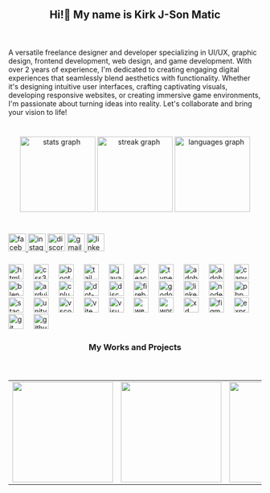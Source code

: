 <h2 align="center">Hi!👋 My name is Kirk J-Son Matic</h2>

###

<br clear="both">

<p align="left">A versatile freelance designer and developer specializing in UI/UX, graphic design, frontend development, web design, and game development. With over 2 years of experience, I'm dedicated to creating engaging digital experiences that seamlessly blend aesthetics with functionality. Whether it's designing intuitive user interfaces, crafting captivating visuals, developing responsive websites, or creating immersive game environments, I'm passionate about turning ideas into reality. Let's collaborate and bring your vision to life!</p>

###

<br clear="both">

<div align="center">
  <img src="https://github-readme-stats.vercel.app/api?username=kirkmatic&hide_title=false&hide_rank=false&show_icons=true&include_all_commits=true&count_private=true&disable_animations=false&theme=tokyonight&locale=en&hide_border=false" height="150" alt="stats graph"  />
  <img src="https://streak-stats.demolab.com?user=kirkmatic&locale=en&mode=weekly&theme=tokyonight&hide_border=false&border_radius=5" height="150" alt="streak graph"  />
  <img src="https://github-readme-stats.vercel.app/api/top-langs?username=kirkmatic&locale=en&hide_title=false&layout=compact&card_width=320&langs_count=5&theme=tokyonight&hide_border=false" height="150" alt="languages graph"  />
</div>

###

<br clear="both">

<div align="left">
  <a href="https://www.facebook.com/krkjson" target="_blank">
    <img src="https://img.shields.io/static/v1?message=Facebook&logo=facebook&label=&color=1877F2&logoColor=white&labelColor=&style=for-the-badge" height="35" alt="facebook logo"  />
  </a>
  <a href="https://www.instagram.com/krk_json/" target="_blank">
    <img src="https://img.shields.io/static/v1?message=Instagram&logo=instagram&label=&color=E4405F&logoColor=white&labelColor=&style=for-the-badge" height="35" alt="instagram logo"  />
  </a>
  <img src="https://img.shields.io/static/v1?message=Discord&logo=discord&label=&color=7289DA&logoColor=white&labelColor=&style=for-the-badge" height="35" alt="discord logo"  />
  <a href="kirkmatic1@gmail.com" target="_blank">
    <img src="https://img.shields.io/static/v1?message=Gmail&logo=gmail&label=&color=D14836&logoColor=white&labelColor=&style=for-the-badge" height="35" alt="gmail logo"  />
  </a>
  <a href="kirkmatic" target="_blank">
    <img src="https://img.shields.io/static/v1?message=LinkedIn&logo=linkedin&label=&color=0077B5&logoColor=white&labelColor=&style=for-the-badge" height="35" alt="linkedin logo"  />
  </a>
</div>

###

<div align="left">
  <img src="https://cdn.jsdelivr.net/gh/devicons/devicon/icons/html5/html5-original.svg" height="30" alt="html5 logo"  />
  <img width="12" />
  <img src="https://cdn.jsdelivr.net/gh/devicons/devicon/icons/css3/css3-original.svg" height="30" alt="css3 logo"  />
  <img width="12" />
  <img src="https://cdn.simpleicons.org/bootstrap/7952B3" height="30" alt="bootstrap logo"  />
  <img width="12" />
  <img src="https://cdn.simpleicons.org/tailwindcss/06B6D4" height="30" alt="tailwindcss logo"  />
  <img width="12" />
  <img src="https://cdn.jsdelivr.net/gh/devicons/devicon/icons/javascript/javascript-original.svg" height="30" alt="javascript logo"  />
  <img width="12" />
  <img src="https://cdn.jsdelivr.net/gh/devicons/devicon/icons/react/react-original.svg" height="30" alt="react logo"  />
  <img width="12" />
  <img src="https://cdn.jsdelivr.net/gh/devicons/devicon/icons/typescript/typescript-original.svg" height="30" alt="typescript logo"  />
  <img width="12" />
  <img src="https://cdn.simpleicons.org/adobeillustrator/FF9A00" height="30" alt="adobeillustrator logo"  />
  <img width="12" />
  <img src="https://cdn.simpleicons.org/adobephotoshop/31A8FF" height="30" alt="adobephotoshop logo"  />
  <img width="12" />
  <img src="https://cdn.simpleicons.org/canva/00C4CC" height="30" alt="canva logo"  />
  <img width="12" />
  <img src="https://cdn.simpleicons.org/blender/F5792A" height="30" alt="blender logo"  />
  <img width="12" />
  <img src="https://cdn.simpleicons.org/arduino/00979D" height="30" alt="arduino logo"  />
  <img width="12" />
  <img src="https://cdn.simpleicons.org/c++/00599C" height="30" alt="cplusplus logo"  />
  <img width="12" />
  <img src="https://cdn.simpleicons.org/dotnet/512BD4" height="30" alt="dot-net logo"  />
  <img width="12" />
  <img src="https://cdn.simpleicons.org/discord/5865F2" height="30" alt="discord logo"  />
  <img width="12" />
  <img src="https://cdn.simpleicons.org/firebase/FFCA28" height="30" alt="firebase logo"  />
  <img width="12" />
  <img src="https://cdn.simpleicons.org/godotengine/478CBF" height="30" alt="godot logo"  />
  <img width="12" />
  <img src="https://cdn.simpleicons.org/linkedin/0A66C2" height="30" alt="linkedin logo"  />
  <img width="12" />
  <img src="https://cdn.simpleicons.org/nodedotjs/339933" height="30" alt="nodejs logo"  />
  <img width="12" />
  <img src="https://cdn.simpleicons.org/php/777BB4" height="30" alt="php logo"  />
  <img width="12" />
  <img src="https://cdn.simpleicons.org/stackoverflow/F58025" height="30" alt="stackoverflow logo"  />
  <img width="12" />
  <img src="https://cdn.simpleicons.org/unity/FFFFFF" height="30" alt="unity logo"  />
  <img width="12" />
  <img src="https://cdn.simpleicons.org/visualstudiocode/007ACC" height="30" alt="vscode logo"  />
  <img width="12" />
  <img src="https://cdn.simpleicons.org/vite/646CFF" height="30" alt="vite logo"  />
  <img width="12" />
  <img src="https://cdn.simpleicons.org/visualstudio/5C2D91" height="30" alt="visualstudio logo"  />
  <img width="12" />
  <img src="https://cdn.simpleicons.org/webflow/4353FF" height="30" alt="webflow logo"  />
  <img width="12" />
  <img src="https://cdn.simpleicons.org/wordpress/21759B" height="30" alt="wordpress logo"  />
  <img width="12" />
  <img src="https://cdn.simpleicons.org/adobexd/FF61F6" height="30" alt="xd logo"  />
  <img width="12" />
  <img src="https://skillicons.dev/icons?i=figma" height="30" alt="figma logo"  />
  <img width="12" />
  <img src="https://skillicons.dev/icons?i=express" height="30" alt="express logo"  />
  <img width="12" />
  <img src="https://skillicons.dev/icons?i=git" height="30" alt="git logo"  />
  <img width="12" />
  <img src="https://skillicons.dev/icons?i=github" height="30" alt="github logo"  />
</div>

###

<h3 align="center">My Works and Projects</h3>

###

<br clear="both">

<div align="center">
  <table>
    <tr>
      <td><img height="200" src="[https://scontent.fbag4-1.fna.fbcdn.net/v/t39.30808-6/439841376_3337400139899839_4453445464137420174_n.jpg?_nc_cat=111&ccb=1-7&_nc_sid=5f2048&_nc_eui2=AeG_e6mUhN0y_KUnN5jc6qvUgIdTVa_VsD2Ah1NVr9WwPcbMznG5Kj7WVsWc_QvvuRPoHU7K-8tQY3OriVUp69EK&_nc_ohc=5idiABAZiBcQ7kNvgGUuoC6&_nc_ht=scontent.fbag4-1.fna&oh=00_AYB8dxrUIXoFVWE-7Vf8ELPbmoHSRqB5KpxFGsjoK8zb2Q&oe=666CC719](https://scontent.fbag4-1.fna.fbcdn.net/v/t39.30808-6/445507519_3350842828555570_8290854251135888314_n.jpg?_nc_cat=106&ccb=1-7&_nc_sid=5f2048&_nc_eui2=AeFKTYCBihk1BhbfdZNXuxiodfiGMZRNeY11-IYxlE15jXZz6eiDuJIK6ZI8c4zLAGJM_qiIOJK9ggfx98HwSias&_nc_ohc=jMajOvejNc0Q7kNvgEFQeZG&_nc_ht=scontent.fbag4-1.fna&oh=00_AYBv81HOcHzdMFjt29RLvhP8EuxpEXazbAlMKNZFpXNV7A&oe=666CD2F1)" /></td>
      <td><img height="200" src="[https://scontent.fbag4-1.fna.fbcdn.net/v/t39.30808-6/439841376_3337400139899839_4453445464137420174_n.jpg?_nc_cat=111&ccb=1-7&_nc_sid=5f2048&_nc_eui2=AeG_e6mUhN0y_KUnN5jc6qvUgIdTVa_VsD2Ah1NVr9WwPcbMznG5Kj7WVsWc_QvvuRPoHU7K-8tQY3OriVUp69EK&_nc_ohc=5idiABAZiBcQ7kNvgGUuoC6&_nc_ht=scontent.fbag4-1.fna&oh=00_AYB8dxrUIXoFVWE-7Vf8ELPbmoHSRqB5KpxFGsjoK8zb2Q&oe=666CC719](https://scontent.fbag4-1.fna.fbcdn.net/v/t39.30808-6/440358447_3338282429811610_121792970245965433_n.jpg?_nc_cat=104&ccb=1-7&_nc_sid=5f2048&_nc_eui2=AeGhNhJ7kZF16evVkHaMsMwfEhh9Bs4iZzcSGH0GziJnN6NIpxAERpDg_Jbz5IQcpFvpvCJtB0hObCeYUN6HjJQ4&_nc_ohc=wfXoWtn3DVcQ7kNvgF2Lzxs&_nc_ht=scontent.fbag4-1.fna&oh=00_AYA6jzJ5DmD0BwELxFUIF5Q9o_D2vAu2anpuIM820_uL9A&oe=666CD303)" /></td>
      <td><img height="200" src="https://scontent.fbag4-1.fna.fbcdn.net/v/t39.30808-6/439841376_3337400139899839_4453445464137420174_n.jpg?_nc_cat=111&ccb=1-7&_nc_sid=5f2048&_nc_eui2=AeG_e6mUhN0y_KUnN5jc6qvUgIdTVa_VsD2Ah1NVr9WwPcbMznG5Kj7WVsWc_QvvuRPoHU7K-8tQY3OriVUp69EK&_nc_ohc=5idiABAZiBcQ7kNvgGUuoC6&_nc_ht=scontent.fbag4-1.fna&oh=00_AYB8dxrUIXoFVWE-7Vf8ELPbmoHSRqB5KpxFGsjoK8zb2Q&oe=666CC719" /></td>
      <td><img height="200" src="https://scontent.fbag4-1.fna.fbcdn.net/v/t39.30808-6/439841376_3337400139899839_4453445464137420174_n.jpg?_nc_cat=111&ccb=1-7&_nc_sid=5f2048&_nc_eui2=AeG_e6mUhN0y_KUnN5jc6qvUgIdTVa_VsD2Ah1NVr9WwPcbMznG5Kj7WVsWc_QvvuRPoHU7K-8tQY3OriVUp69EK&_nc_ohc=5idiABAZiBcQ7kNvgGUuoC6&_nc_ht=scontent.fbag4-1.fna&oh=00_AYB8dxrUIXoFVWE-7Vf8ELPbmoHSRqB5KpxFGsjoK8zb2Q&oe=666CC719" /></td>
    </tr>
  </table>
</div>

###
